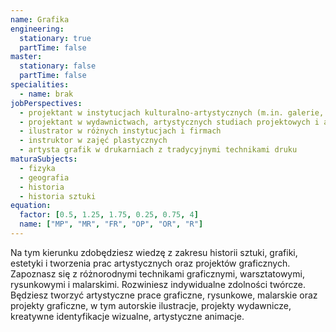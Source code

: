 ```yaml
---
name: Grafika
engineering:
  stationary: true
  partTime: false
master:
  stationary: false
  partTime: false
specialities:
  - name: brak
jobPerspectives:
  - projektant w instytucjach kulturalno-artystycznych (m.in. galerie, teatry)
  - projektant w wydawnictwach, artystycznych studiach projektowych i agencjach reklamowych
  - ilustrator w różnych instytucjach i firmach
  - instruktor w zajęć plastycznych
  - artysta grafik w drukarniach z tradycyjnymi technikami druku
maturaSubjects:
  - fizyka
  - geografia
  - historia
  - historia sztuki
equation:
  factor: [0.5, 1.25, 1.75, 0.25, 0.75, 4]
  name: ["MP", "MR", "FR", "OP", "OR", "R"]
---
```


Na tym kierunku zdobędziesz wiedzę z zakresu historii sztuki, grafiki, estetyki i tworzenia prac artystycznych oraz projektów graficznych. Zapoznasz się z różnorodnymi technikami graficznymi, warsztatowymi, rysunkowymi i malarskimi. Rozwiniesz indywidualne zdolności twórcze. Będziesz tworzyć artystyczne prace graficzne, rysunkowe, malarskie oraz projekty graficzne, w tym autorskie ilustracje, projekty wydawnicze, kreatywne identyfikacje wizualne, artystyczne animacje.

